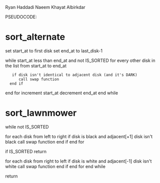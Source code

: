 Ryan Haddadi
Naeem Khayat Albirkdar

PSEUDOCODE:
# sort_alternate

set start_at to first disk
set end_at to last_disk-1

while start_at less than end_at and not IS_SORTED
 for every other disk in the list from start_at to end_at
    
       if disk isn't identical to adjacent disk (and it's DARK)
          call swap function
      end if
      
  end for
  increment start_at
  decrement end_at
end while

# sort_lawnmower
while not IS_SORTED

  for each disk from left to right 
      if disk is black and adjacent[+1] disk isn't black
          call swap function
      end if
  end for
  
  if IS_SORTED
    return

  for each disk from right to left
      if disk is white and adjacent[-1] disk isn't white
          call swap function
      end if 
  end for
end while

return








